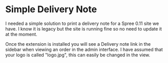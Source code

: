 Simple Delivery Note
======================

I needed a simple solution to print a delivery note for a Spree 0.11 site we have.  I know it is legacy but the site is running fine so no need to update it at the moment.

Once the extension is installed you will see a Delivery note link in the sidebar when viewing an order in the admin interface.  I have assumed that your logo is called "logo.jpg", this can easily be changed in the view.
